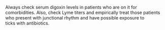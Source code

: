 Always check serum digoxin levels in patients who are on it for comorbidities. Also, check Lyme titers and empirically treat those patients who present with junctional rhythm and have possible exposure to ticks with antibiotics.